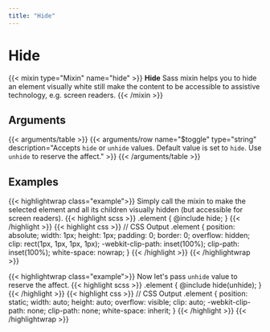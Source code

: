```yaml
---
title: "Hide"
---
```


# Hide

{{< mixin type="Mixin" name="hide" >}}
**Hide** Sass mixin helps you to hide an element visually white still make the content to be accessible to assistive technology, e.g. screen readers.
{{< /mixin >}}

## Arguments

{{< arguments/table >}}
  {{< arguments/row name="$toggle" type="string" description="Accepts `hide` or `unhide` values. Default value is set to `hide`. Use `unhide` to reserve the affect." >}}
{{< /arguments/table >}}

## Examples

{{< highlightwrap class="example">}}
Simply call the mixin to make the selected element and all its children visually hidden (but accessible for screen readers).
{{< highlight scss >}}
.element {
  @include hide;
}
{{< /highlight >}}
{{< highlight css >}}
// CSS Output
.element {
  position: absolute;
  width: 1px;
  height: 1px;
  padding: 0;
  border: 0;
  overflow: hidden;
  clip: rect(1px, 1px, 1px, 1px);
  -webkit-clip-path: inset(100%);
  clip-path: inset(100%);
  white-space: nowrap;
}
{{< /highlight >}}
{{< /highlightwrap >}}

{{< highlightwrap class="example">}}
Now let's pass `unhide` value to reserve the affect.
{{< highlight scss >}}
.element {
  @include hide(unhide);
}
{{< /highlight >}}
{{< highlight css >}}
// CSS Output
.element {
  position: static;
  width: auto;
  height: auto;
  overflow: visible;
  clip: auto;
  -webkit-clip-path: none;
  clip-path: none;
  white-space: inherit;
}
{{< /highlight >}}
{{< /highlightwrap >}}



